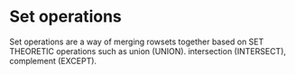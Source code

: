 # Set operations

Set operations are a way of merging rowsets together based on SET THEORETIC operations such as union (UNION). intersection (INTERSECT), complement (EXCEPT).


